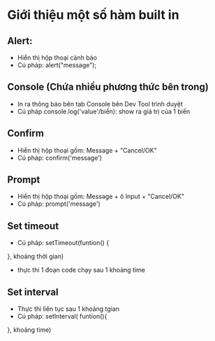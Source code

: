 # Giới thiệu một số hàm built in
## Alert: 
- Hiển thị hộp thoại cảnh báo
- Cú pháp: alert("message"); 
## Console (Chứa nhiều phương thức bên trong) 
- In ra thông báo bên tab Console bên Dev Tool trình duyệt
- Cú pháp console.log('value'/biến): show ra giá trị của 1 biến
 ## Confirm
 - Hiển thị hộp thoại gồm: Message + "Cancel/OK"
 - Cú pháp: confirm('message')
 ## Prompt
 - Hiển thị hộp thoại gồm: Message + ô Input + "Cancel/OK"
 - Cú pháp: prompt('message')
 ## Set timeout
 - Cú pháp: setTimeout(funtion() {

 }, khoảng thời gian)

 - thực thi 1 đoạn code chạy sau 1 khoảng time
 ## Set interval
 - Thực thi liên tục sau 1 khoảng tgian
 - Cú pháp: setInterval( funtion(){

 }, khoảng time)




